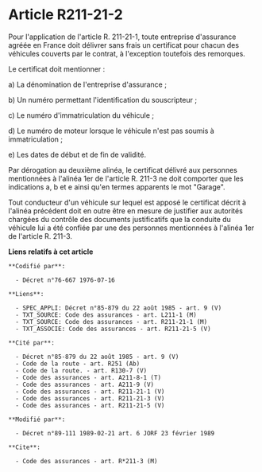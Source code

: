 # Article R211-21-2

Pour l'application de l'article R. 211-21-1, toute entreprise d'assurance agréée en France doit délivrer sans frais un
certificat pour chacun des véhicules couverts par le contrat, à l'exception toutefois des remorques.

Le certificat doit mentionner :

a) La dénomination de l'entreprise d'assurance ;

b) Un numéro permettant l'identification du souscripteur ;

c) Le numéro d'immatriculation du véhicule ;

d) Le numéro de moteur lorsque le véhicule n'est pas soumis à immatriculation ;

e) Les dates de début et de fin de validité.

Par dérogation au deuxième alinéa, le certificat délivré aux personnes mentionnées à l'alinéa 1er de l'article R. 211-3 ne
doit comporter que les indications a, b et e ainsi qu'en termes apparents le mot "Garage".

Tout conducteur d'un véhicule sur lequel est apposé le certificat décrit à l'alinéa précédent doit en outre être en mesure de
justifier aux autorités chargées du contrôle des documents justificatifs que la conduite du véhicule lui a été confiée par
une des personnes mentionnées à l'alinéa 1er de l'article R. 211-3.

**Liens relatifs à cet article**

	**Codifié par**:

	  - Décret n°76-667 1976-07-16

	**Liens**:

	  - SPEC_APPLI: Décret n°85-879 du 22 août 1985 - art. 9 (V)
	  - TXT_SOURCE: Code des assurances - art. L211-1 (M)
	  - TXT_SOURCE: Code des assurances - art. R211-21-1 (M)
	  - TXT_ASSOCIE: Code des assurances - art. R211-21-5 (V)

	**Cité par**:

	  - Décret n°85-879 du 22 août 1985 - art. 9 (V)
	  - Code de la route - art. R251 (Ab)
	  - Code de la route. - art. R130-7 (V)
	  - Code des assurances - art. A211-8-1 (T)
	  - Code des assurances - art. A211-9 (V)
	  - Code des assurances - art. R211-21-1 (V)
	  - Code des assurances - art. R211-21-3 (V)
	  - Code des assurances - art. R211-21-5 (V)

	**Modifié par**:

	  - Décret n°89-111 1989-02-21 art. 6 JORF 23 février 1989

	**Cite**:

	  - Code des assurances - art. R*211-3 (M)
